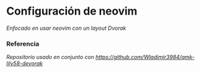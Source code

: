 # Configuración de neovim
*Enfocado en usar neovim con un layout Dvorak*

### Referencia
*Repositorio usado en conjunto con https://github.com/Wladimir3984/qmk-lily58-devorak*
